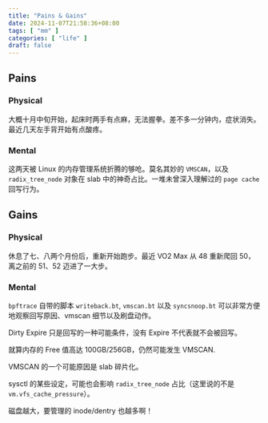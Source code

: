 ```yaml
---
title: "Pains & Gains"
date: 2024-11-07T21:58:36+08:00
tags: [ "mm" ]
categories: [ "life" ]
draft: false
---
```


## Pains

### Physical

大概十月中旬开始，起床时两手有点麻，无法握拳。差不多一分钟内，症状消失。
最近几天左手背开始有点酸疼。

### Mental

这两天被 Linux 的内存管理系统折腾的够呛。莫名其妙的 `VMSCAN`，以及
`radix_tree_node` 对象在 slab 中的神奇占比。一堆未曾深入理解过的
`page cache` 回写行为。

## Gains

### Physical

休息了七、八两个月份后，重新开始跑步。最近 VO2 Max 从 48 重新爬回 50，
离之前的 51、52 迈进了一大步。

### Mental

`bpftrace` 自带的脚本 `writeback.bt`, `vmscan.bt` 以及 `syncsnoop.bt`
可以非常方便地观察回写原因、vmscan 细节以及刷盘动作。

Dirty Expire 只是回写的一种可能条件，没有 Expire 不代表就不会被回写。

就算内存的 Free 值高达 100GB/256GB，仍然可能发生 VMSCAN.

VMSCAN 的一个可能原因是 slab 碎片化。

sysctl 的某些设定，可能也会影响 `radix_tree_node` 占比（这里说的不是
`vm.vfs_cache_pressure`）。

磁盘越大，要管理的 inode/dentry 也越多啊！